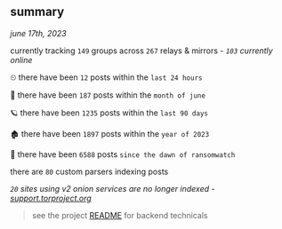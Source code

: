 
## summary
_june 17th, 2023_

currently tracking `149` groups across `267` relays & mirrors - _`103` currently online_

⏲ there have been `12` posts within the `last 24 hours`

🦈 there have been `187` posts within the `month of june`

🪐 there have been `1235` posts within the `last 90 days`

🏚 there have been `1897` posts within the `year of 2023`

🦕 there have been `6588` posts `since the dawn of ransomwatch`

there are `80` custom parsers indexing posts

_`20` sites using v2 onion services are no longer indexed - [support.torproject.org](https://support.torproject.org/onionservices/v2-deprecation/)_

> see the project [README](https://github.com/joshhighet/ransomwatch#ransomwatch--) for backend technicals
